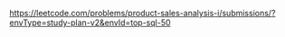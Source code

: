 https://leetcode.com/problems/product-sales-analysis-i/submissions/?envType=study-plan-v2&envId=top-sql-50